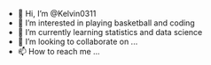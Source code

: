 - 👋 Hi, I’m @Kelvin0311
- 👀 I’m interested in playing basketball and coding
- 🌱 I’m currently learning statistics and data science
- 💞️ I’m looking to collaborate on ...
- 📫 How to reach me ...

<!---
Kelvin0311/Kelvin0311 is a ✨ special ✨ repository because its `README.md` (this file) appears on your GitHub profile.
You can click the Preview link to take a look at your changes.
--->
